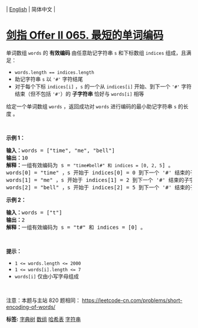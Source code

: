 | [English](README_EN.md) | 简体中文 |

# [剑指 Offer II 065. 最短的单词编码](https://leetcode-cn.com/problems/iSwD2y)
<p>单词数组&nbsp;<code>words</code> 的 <strong>有效编码</strong> 由任意助记字符串 <code>s</code> 和下标数组 <code>indices</code> 组成，且满足：</p>

<ul>
	<li><code>words.length == indices.length</code></li>
	<li>助记字符串 <code>s</code> 以 <code>&#39;#&#39;</code> 字符结尾</li>
	<li>对于每个下标 <code>indices[i]</code> ，<code>s</code> 的一个从 <code>indices[i]</code> 开始、到下一个 <code>&#39;#&#39;</code> 字符结束（但不包括 <code>&#39;#&#39;</code>）的 <strong>子字符串</strong> 恰好与 <code>words[i]</code> 相等</li>
</ul>

<p>给定一个单词数组&nbsp;<code>words</code> ，返回成功对 <code>words</code> 进行编码的最小助记字符串 <code>s</code> 的长度 。</p>

<p>&nbsp;</p>

<p><strong>示例 1：</strong></p>

<pre>
<strong>输入：</strong>words = [&quot;time&quot;, &quot;me&quot;, &quot;bell&quot;]
<strong>输出：</strong>10
<strong>解释：</strong>一组有效编码为 s = <code>&quot;time#bell#&quot; 和 indices = [0, 2, 5</code>] 。
words[0] = &quot;time&quot; ，s 开始于 indices[0] = 0 到下一个 &#39;#&#39; 结束的子字符串，如加粗部分所示 &quot;<strong>time</strong>#bell#&quot;
words[1] = &quot;me&quot; ，s 开始于 indices[1] = 2 到下一个 &#39;#&#39; 结束的子字符串，如加粗部分所示 &quot;ti<strong>me</strong>#bell#&quot;
words[2] = &quot;bell&quot; ，s 开始于 indices[2] = 5 到下一个 &#39;#&#39; 结束的子字符串，如加粗部分所示 &quot;time#<strong>bell</strong>#&quot;
</pre>

<p><strong>示例 2：</strong></p>

<pre>
<strong>输入：</strong>words = [&quot;t&quot;]
<strong>输出：</strong>2
<strong>解释：</strong>一组有效编码为 s = &quot;t#&quot; 和 indices = [0] 。
</pre>

<p>&nbsp;</p>

<p><strong>提示：</strong></p>

<ul>
	<li><code>1 &lt;= words.length &lt;= 2000</code></li>
	<li><code>1 &lt;= words[i].length &lt;= 7</code></li>
	<li><code>words[i]</code> 仅由小写字母组成</li>
</ul>

<p>&nbsp;</p>

<p><meta charset="UTF-8" />注意：本题与主站 820&nbsp;题相同：&nbsp;<a href="https://leetcode-cn.com/problems/short-encoding-of-words/">https://leetcode-cn.com/problems/short-encoding-of-words/</a></p>

**标签:**  [字典树](https://leetcode-cn.com/tag/trie) [数组](https://leetcode-cn.com/tag/array) [哈希表](https://leetcode-cn.com/tag/hash-table) [字符串](https://leetcode-cn.com/tag/string) 